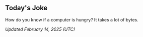 ## Today's Joke
How do you know if a computer is hungry? It takes a lot of bytes.

*Updated February 14, 2025 (UTC)*
